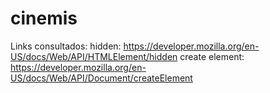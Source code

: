 # cinemis

Links consultados:
hidden:
https://developer.mozilla.org/en-US/docs/Web/API/HTMLElement/hidden
create element:
https://developer.mozilla.org/en-US/docs/Web/API/Document/createElement
